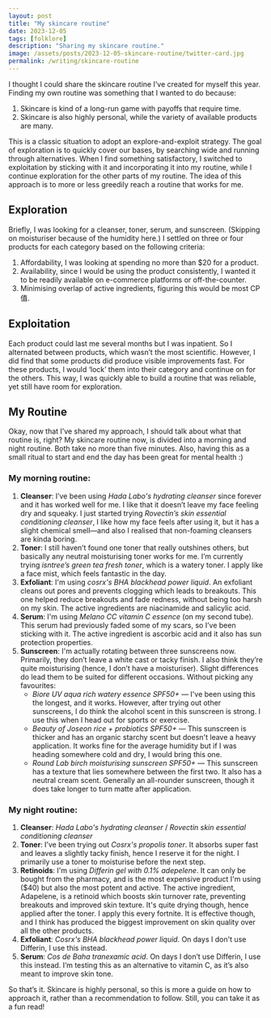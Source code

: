 ```yaml
---
layout: post
title: "My skincare routine"
date: 2023-12-05
tags: [folklore]
description: "Sharing my skincare routine."
image: /assets/posts/2023-12-05-skincare-routine/twitter-card.jpg
permalink: /writing/skincare-routine
---
```


I thought I could share the skincare routine I’ve created for myself this year. Finding my own routine was something that I wanted to do because:

1. Skincare is kind of a long-run game with payoffs that require time.
2. Skincare is also highly personal, while the variety of available products are many.

This is a classic situation to adopt an explore-and-exploit strategy. The goal of exploration is to quickly cover our bases, by searching wide and running through alternatives. When I find something satisfactory, I switched to exploitation by sticking with it and incorporating it into my routine, while I continue exploration for the other parts of my routine. The idea of this approach is to more or less greedily reach a routine that works for me.

## Exploration

Briefly, I was looking for a cleanser, toner, serum, and sunscreen. (Skipping on moisturiser because of the humidity here.) I settled on three or four products for each category based on the following criteria:

1. Affordability, I was looking at spending no more than $20 for a product.
2. Availability, since I would be using the product consistently, I wanted it to be readily available on e-commerce platforms or off-the-counter.
3. Minimising overlap of active ingredients, figuring this would be most CP值.

## Exploitation

Each product could last me several months but I was inpatient. So I alternated between products, which wasn’t the most scientific. However, I did find that some products did produce visible improvements fast. For these products, I would ‘lock’ them into their category and continue on for the others. This way, I was quickly able to build a routine that was reliable, yet still have room for exploration.

## My Routine

Okay, now that I’ve shared my approach, I should talk about what that routine is, right? My skincare routine now, is divided into a morning and night routine. Both take no more than five minutes. Also, having this as a small ritual to start and end the day has been great for mental health :)

### My morning routine:

1. **Cleanser**: I’ve been using *Hada Labo's hydrating cleanser* since forever and it has worked well for me. I like that it doesn’t leave my face feeling dry and squeaky. I just started trying *Rovectin’s skin essential conditioning cleanser*, I like how my face feels after using it, but it has a slight chemical smell—and also I realised that non-foaming cleansers are kinda boring.
2. **Toner**: I still haven’t found one toner that really outshines others, but basically any neutral moisturising toner works for me. I’m currently trying *isntree’s green tea fresh toner*, which is a watery toner. I apply like a face mist, which feels fantastic in the day.
3. **Exfoliant**: I'm using *cosrx's BHA blackhead power liquid*. An exfoliant cleans out pores and prevents clogging which leads to breakouts. This one helped reduce breakouts and fade redness, without being too harsh on my skin. The active ingredients are niacinamide and salicylic acid.
4. **Serum**: I'm using *Melano CC vitamin C essence* (on my second tube). This serum had previously faded some of my scars, so I’ve been sticking with it. The active ingredient is ascorbic acid and it also has sun protection properties.
5. **Sunscreen**: I'm actually rotating between three sunscreens now. Primarily, they don’t leave a white cast or tacky finish. I also think they’re quite moisturising (hence, I don’t have a moisturiser). Slight differences do lead them to be suited for different occasions. Without picking any favourites:
    - *Biore UV aqua rich watery essence SPF50+* — I've been using this the longest, and it works. However, after trying out other sunscreens, I do think the alcohol scent in this sunscreen is strong. I use this when I head out for sports or exercise.
    - *Beauty of Joseon rice + probiotics SPF50+* — This sunscreen is thicker and has an organic starchy scent but doesn't leave a heavy application. It works fine for the average humidity but if I was heading somewhere cold and dry, I would bring this one.
    - *Round Lab birch moisturising sunscreen SPF50+* — This sunscreen has a texture that lies somewhere between the first two. It also has a neutral cream scent. Generally an all-rounder sunscreen, though it does take longer to turn matte after application.

### My night routine:

1. **Cleanser**: *Hada Labo's hydrating cleanser* / *Rovectin skin essential conditioning cleanser*
2. **Toner**: I’ve been trying out *Cosrx's propolis toner*. It absorbs super fast and leaves a slightly tacky finish, hence I reserve it for the night. I primarily use a toner to moisturise before the next step.
3. **Retinoids**: I'm using *Differin gel with 0.1% adepelene*. It can only be bought from the pharmacy, and is the most expensive product I'm using ($40) but also the most potent and active. The active ingredient, Adapelene, is a retinoid which boosts skin turnover rate, preventing breakouts and improved skin texture. It's quite drying though, hence applied after the toner. I apply this every fortnite. It is effective though, and I think has produced the biggest improvement on skin quality over all the other products.
4. **Exfoliant**: *Cosrx's BHA blackhead power liquid*. On days I don't use Differin, I use this instead.
5. **Serum**: *Cos de Baha tranexamic acid*. On days I don’t use Differin, I use this instead. I’m testing this as an alternative to vitamin C, as it’s also meant to improve skin tone.

So that’s it. Skincare is highly personal, so this is more a guide on how to approach it, rather than a recommendation to follow. Still, you can take it as a fun read!

